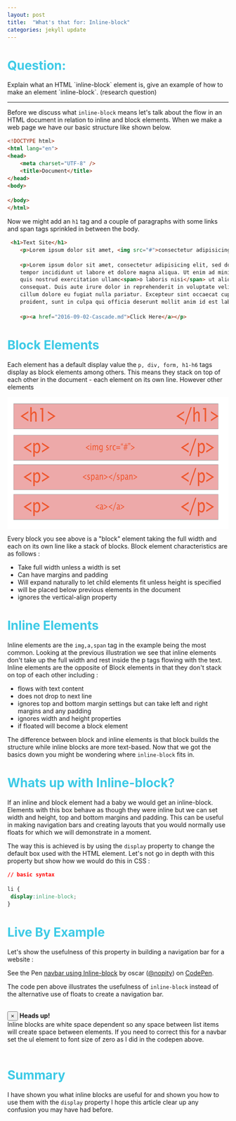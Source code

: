 ```yaml
---
layout: post
title:  "What's that for: Inline-block"
categories: jekyll update
---
```


<h1 style="color:#3CCAE6">Question:</h1>
Explain what an HTML `inline-block` element is, give an example of how to make an element `inline-block`. (research question)

<hr>

Before we discuss what `inline-block` means let's talk about the flow in an HTML document in relation to inline and block elements. When we make a web page we have our basic structure like shown below.

```html
<!DOCTYPE html>
<html lang="en">
<head>
    <meta charset="UTF-8" />
    <title>Document</title>
</head>
<body>

</body>
</html>
```
Now we might add an `h1` tag and a couple of paragraphs with some links and span tags sprinkled in between the body.

```html
 <h1>Text Site</h1>
    <p>Lorem ipsum dolor sit amet, <img src="#">consectetur adipisicing elit. Odit, ducimus.</p>

    <p>Lorem ipsum dolor sit amet, consectetur adipisicing elit, sed do eiusmod
    tempor incididunt ut labore et dolore magna aliqua. Ut enim ad minim veniam,
    quis nostrud exercitation ullamc<span>o laboris nisi</span> ut aliquip ex ea commodo
    consequat. Duis aute irure dolor in reprehenderit in voluptate velit esse
    cillum dolore eu fugiat nulla pariatur. Excepteur sint occaecat cupidatat non
    proident, sunt in culpa qui officia deserunt mollit anim id est laborum.</p>

    <p><a href="2016-09-02-Cascade.md">Click Here</a></p>

```

<h1 style="color:#3CCAE6">Block Elements</h1>

Each element has a default display value the `p, div, form, h1-h6` tags display as block elements among others. This means they stack on top of each other in the document - each element on its own line.
However other elements

<img src="../images/block and inline.png" height="300px" style="width: 600px;margin: 0 auto;display: block;">

Every block you see above is a "block" element taking the full width and each on its own line like a stack of blocks. Block element characteristics are as follows :

* Take full width unless a width is set
* Can have margins and padding
* Will expand naturally to let child elements fit unless height is specified
* will be placed below previous elements in the document
* ignores the vertical-align property


<h1 style="color:#3CCAE6">Inline Elements</h1>

Inline elements are the `img,a,span` tag in the example being the most common. Looking at the previous illustration we see that inline elements don't take up the full width and rest inside the p tags flowing with the text.
 Inline elements are the opposite of Block elements in that they don't stack on top of each other including :

* flows with text content
* does not drop to next line
* ignores top and bottom margin settings but can take left and right margins and any padding
* ignores width and height properties
* if floated will become a block element

The difference between block and inline elements is that block builds the structure while inline blocks are more text-based. Now that we got the basics down you might be wondering
where `inline-block` fits in.

<h1 style="color:#3CCAE6">Whats up with Inline-block?</h1>


If an inline and block element had a baby we would get an inline-block. Elements with this box behave as though they were inline but we can set width and height, top and bottom
margins and padding. This can be useful in making navigation bars and creating layouts that you would normally use floats for which we will demonstrate in a moment.

 The way this is achieved is by using the `display` property to change the default box
used with the HTML element. Let's not go in depth with this property but show how we would do this in CSS :

```css
// basic syntax

li {
 display:inline-block;
}
```

<h1 style="color:#3CCAE6">Live By Example</h1>

Let's show the usefulness of this property in building a navigation bar for a website :


<p data-height="265" data-theme-id="0" data-slug-hash="Xjzvxm" data-default-tab="css,result" data-user="nopity"
data-embed-version="2" data-preview="true" class="codepen">See the Pen <a href="http://codepen.io/nopity/pen/Xjzvxm/">navbar using Inline-block</a>
by oscar (<a href="http://codepen.io/nopity">@nopity</a>) on <a href="http://codepen.io">CodePen</a>.</p>
<script async src="//assets.codepen.io/assets/embed/ei.js"></script>

The code pen above illustrates the usefulness of `inline-block` instead of the alternative use of floats to create a navigation bar.

<br>
<div class="alert alert-dismissible alert-info">
<button type="button" class="close" data-dismiss="alert">&times;</button>
<strong>Heads up!</strong> <br>Inline blocks are white space dependent so any space between list items will create space between elements. If you need to correct this for a navbar
set the ul element to font size of zero as I did in the codepen above.
</div>
<br>

<h1 style="color:#3CCAE6">Summary</h1>

I have shown you what inline blocks are useful for and shown you how to use them with the `display` property I hope this article clear up any confusion you may have had before.

<br>
<br>









